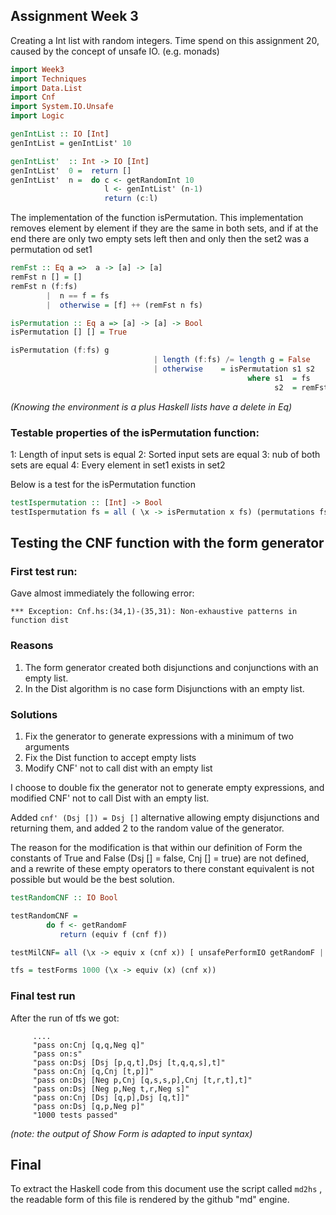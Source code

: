 ## Assignment Week 3

Creating a Int list with random integers. Time spend on this assignment 20, caused
by the concept of unsafe IO. (e.g. monads)

``` Haskell
import Week3
import Techniques 
import Data.List 
import Cnf
import System.IO.Unsafe
import Logic

genIntList :: IO [Int]
genIntList = genIntList' 10     

genIntList'  :: Int -> IO [Int]
genIntList'  0 =  return [] 
genIntList'  n =  do c <- getRandomInt 10
                     l <- genIntList' (n-1)
                     return (c:l)

```

The implementation of the function isPermutation. This implementation 
removes element by element if they are the same in both sets, and if at the end there are 
only two empty sets left then and only then the set2 was a permutation od set1 

``` Haskell
remFst :: Eq a =>  a -> [a] -> [a]
remFst n [] = []
remFst n (f:fs) 
        |  n == f = fs
        |  otherwise = [f] ++ (remFst n fs)   

isPermutation :: Eq a => [a] -> [a] -> Bool
isPermutation [] [] = True

isPermutation (f:fs) g  
                                | length (f:fs) /= length g = False
                                | otherwise    = isPermutation s1 s2
                                                     where s1  = fs
                                                           s2  = remFst f g


```
*(Knowing the environment is a plus Haskell lists have a delete in Eq)*


### Testable properties of the isPermutation function:
1: Length of input sets is equal
2: Sorted input sets are equal
3: nub of both sets are equal
4: Every element in set1 exists in set2

Below is a test for the isPermutation function

``` Haskell
testIspermutation :: [Int] -> Bool
testIspermutation fs = all ( \x -> isPermutation x fs) (permutations fs) 
```

## Testing the CNF function with the form generator

### First test run:

Gave almost immediately the following error:

`*** Exception: Cnf.hs:(34,1)-(35,31): Non-exhaustive patterns in function dist`

### Reasons

1. The form generator created both disjunctions and conjunctions with an empty list.
2. In the Dist algorithm is no case form Disjunctions with an empty list.

### Solutions

1. Fix the generator to generate expressions with a minimum of two arguments
2. Fix the Dist function to accept empty lists 
3. Modify CNF' not to call dist with an empty list

I choose to double fix the generator not to generate empty expressions, and modified 
CNF' not to call Dist with an empty list.

Added `cnf' (Dsj []) = Dsj []` alternative allowing empty disjunctions and returning them,
and added 2 to the random value of the generator.

The reason for the modification is that within our definition of Form the constants of True
and False (Dsj [] = false, Cnj [] = true) are not defined, and a rewrite of these empty operators 
to there constant equivalent is not possible but would be the best solution. 

``` Haskell
testRandomCNF :: IO Bool

testRandomCNF = 
        do f <- getRandomF
           return (equiv f (cnf f))

testMilCNF= all (\x -> equiv x (cnf x)) [ unsafePerformIO getRandomF | x <- [1..1000]]

tfs = testForms 1000 (\x -> equiv (x) (cnf x)) 

```

### Final test run

After the run of tfs we got:

         ....
         "pass on:Cnj [q,q,Neg q]"
         "pass on:s"
         "pass on:Dsj [Dsj [p,q,t],Dsj [t,q,q,s],t]"
         "pass on:Cnj [q,Cnj [t,p]]"
         "pass on:Dsj [Neg p,Cnj [q,s,s,p],Cnj [t,r,t],t]"
         "pass on:Dsj [Neg p,Neg t,r,Neg s]"
         "pass on:Cnj [Dsj [q,p],Dsj [q,t]]"
         "pass on:Dsj [q,p,Neg p]"
         "1000 tests passed"


*(note: the output of Show Form is adapted to input syntax)*

## Final

To extract the Haskell code from this document use the script called `md2hs` , the 
readable form of this file is rendered by the github "md" engine.
